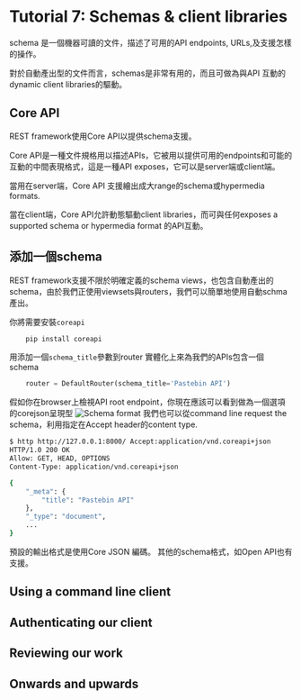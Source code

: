 # Tutorial 7: Schemas & client libraries















schema 是一個機器可讀的文件，描述了可用的API endpoints, URLs,及支援怎樣的操作。

對於自動產出型的文件而言，schemas是非常有用的，而且可做為與API 互動的dynamic client libraries的驅動。

## Core API
REST framework使用Core API以提供schema支援。

Core API是一種文件規格用以描述APIs，它被用以提供可用的endpoints和可能的互動的中間表現格式，這是一種API exposes，它可以是server端或client端。

當用在server端，Core API 支援繪出成大range的schema或hypermedia formats.

當在client端，Core API允許動態驅動client libraries，而可與任何exposes a supported schema or hypermedia format 的API互動。

## 添加一個schema
REST framework支援不限於明確定義的schema views，也包含自動產出的schema，由於我們正使用viewsets與routers，我們可以簡單地使用自動schma產出。

你將需要安裝`coreapi`

```sh
    pip install coreapi
```
用添加一個`schema_title`參數到router 實體化上來為我們的APIs包含一個schema

```python
    router = DefaultRouter(schema_title='Pastebin API')
```
假如你在browser上檢視API root endpoint，你現在應該可以看到做為一個選項的corejson呈現型
![Schema format](http://www.django-rest-framework.org/img/corejson-format.png)
我們也可以從command line request the schema，利用指定在Accept header的content type.

```sh
$ http http://127.0.0.1:8000/ Accept:application/vnd.coreapi+json
HTTP/1.0 200 OK
Allow: GET, HEAD, OPTIONS
Content-Type: application/vnd.coreapi+json

{
    "_meta": {
        "title": "Pastebin API"
    },
    "_type": "document",
    ...
}
```
預設的輸出格式是使用Core JSON 編碼。
其他的schema格式，如Open API也有支援。

## Using a command line client
## Authenticating our client
## Reviewing our work
## Onwards and upwards